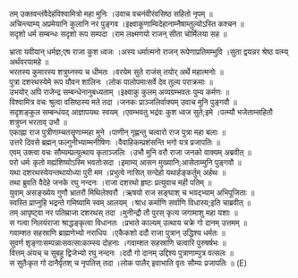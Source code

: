 

  
तम् उक्तवन्तंवैदेहंविश्वामित्रो महा मुनिः ।उवाच वचनंवीरंवसिष्ठ सहितो नृपम्  ॥   
अचिन्त्याम्य् अप्रमेयानि कुलानि नर पुङ्गव ।इक्ष्वाकूणाम्विदेहानाम्नैषाम्तुल्योऽस्ति कश्चन  ॥   
सदृशो धर्म सम्बन्धः सदृशो रूप सम्पदा ।राम लक्ष्मणयो राजन् सीता चोर्मिलया सह  ॥   
  
भ्राता यवीयान् धर्मज्ञ;एष राजा कुश ध्वजः ।अस्य धर्मात्मनो राजन् रूपेणाप्रतिमम्भुवि ।सुता द्वयन्नर श्रेष्ठ पत्म्य् अर्थंवरयामहे  ॥   
भरतस्य कुमारस्य शत्रुघ्नस्य च धीमतः ।वरयेम सुते राजंस् तयोर् अर्थे महात्मनोः  ॥   
पुत्रा दशरथस्येमे रूप यौवन शालिनः ।लोक पालोपमाःसर्वे देव तुल्य पराक्रमाः  ॥   
उभयोर् अपि राजेन्द्र सम्बन्धेनानुबध्यताम् ।इक्ष्वाकु कुलम् अव्यग्रम्भवतः पुम्य कर्मणः  ॥   
विश्वामित्र वचः श्रुत्वा वसिष्ठस्य मते तदा ।जनकः प्राञ्जलिर्वाक्यम् उवाच मुनि पुङ्गवौ  ॥   
सदृशङ्कुल सम्बन्धंयद् आज्ञापयथः स्वयम् ।एवम्भवतु भद्रंवः कुश ध्वज सुते;इमे ।पत्म्यौ भजेताम्सहितौ शत्रुघ्न भरताव् उभौ  ॥   
एकाह्ना राज पुत्रीणाम्चतसॄणाम्महा मुने ।पाणीन् गृह्णन्तु चत्वारो राज पुत्रा महा बलाः  ॥   
उत्तरे दिवसे ब्रह्मन् फल्गुनीभ्याम्मनीषिणः ।वैवाहिकम्प्रशंसन्ति भगो यत्र प्रजापतिः  ॥   
एवम् उक्त्वा वचः सौम्यम्प्रत्युत्थाय कृताञ्जलिः ।उभौ मुनि वरौ राजा जनको वाक्यम् अब्रवीत्  ॥   
परो धर्मः कृतो मह्यंशिष्योऽस्मि भवतोःसदा ।इमाम्य् आसन मुख्यानि;आसेताम्मुनि पुङ्गवौ  ॥   
यथा दशरथस्येयन्तथायोध्या पुरी मम ।प्रभुत्वे नासित् सन्देहो यथार्हङ्कर्तुम् अर्हथः  ॥   
तथा ब्रुवति वैदेहे जनके रघु नन्दनः ।राजा दशरथो हृष्टः प्रत्युवाच मही पतिम्  ॥   
युवाम् असङ्ख्येय गुणौ भ्रातरौ मिथिलेश्वरौ ।ऋषयो राज सङ्घाश् च भवद्भ्याम् अभिपूजिताः  ॥   
स्वस्ति प्राप्नुहि भद्रन्ते गमिष्यामि स्वम् आलयम् ।श्राध कर्माणि सर्वाणि विधास्य;इति चाब्रवीत्  ॥   
तम् आपृष्ट्वा नर पतिम्राजा दशरथस् तदा ।मुनीन्द्रौ तौ पुरस् कृत्य जगामाशु महा यशाः  ॥   
स गत्वा निलयंराजा श्राद्धङ्कृत्वा विधानतः ।प्रभाते काल्यम् उत्थाय चक्रे गो दानम् उत्तमम्  ॥   
गवाम्शत सहस्राणि ब्राह्मणेभ्यो नराधिपः ।एकैकशो ददौ राजा पुत्रान् उद्धिश्य धर्मतः  ॥   
सुवर्ण शृङ्गाःसम्पन्नाःसवत्साःकाम्स्य दोहनाः ।गवाम्शत सहस्राणि चत्वारि पुरुषर्षभः  ॥   
वित्तम् अंयच् च सुबहु द्विजेभ्यो रघु नन्दनः ।ददौ गो दानम् उद्दिश्य पुत्राणाम्पुत्र वत्सलः  ॥   
स सुतैःकृत गो दानैर्वृतश् च नृपतिस् तदा ।लोक पालैर् इवाभाति वृतः सौम्यः प्रजापतिः  ॥ (E)  
